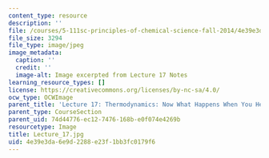 ```yaml
---
content_type: resource
description: ''
file: /courses/5-111sc-principles-of-chemical-science-fall-2014/4e39e3da6e9d2288e23f1bb3fc0179f6_Lecture_17.jpg
file_size: 3294
file_type: image/jpeg
image_metadata:
  caption: ''
  credit: ''
  image-alt: Image excerpted from Lecture 17 Notes
learning_resource_types: []
license: https://creativecommons.org/licenses/by-nc-sa/4.0/
ocw_type: OCWImage
parent_title: 'Lecture 17: Thermodynamics: Now What Happens When You Heat It Up?'
parent_type: CourseSection
parent_uid: 74d44776-ec12-7476-168b-e0f074e4269b
resourcetype: Image
title: Lecture_17.jpg
uid: 4e39e3da-6e9d-2288-e23f-1bb3fc0179f6
---
```

